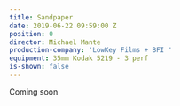 ```yaml
---
title: Sandpaper
date: 2019-06-22 09:59:00 Z
position: 0
director: Michael Mante
production-company: 'LowKey Films + BFI '
equipment: 35mm Kodak 5219 - 3 perf
is-shown: false
---
```


Coming soon